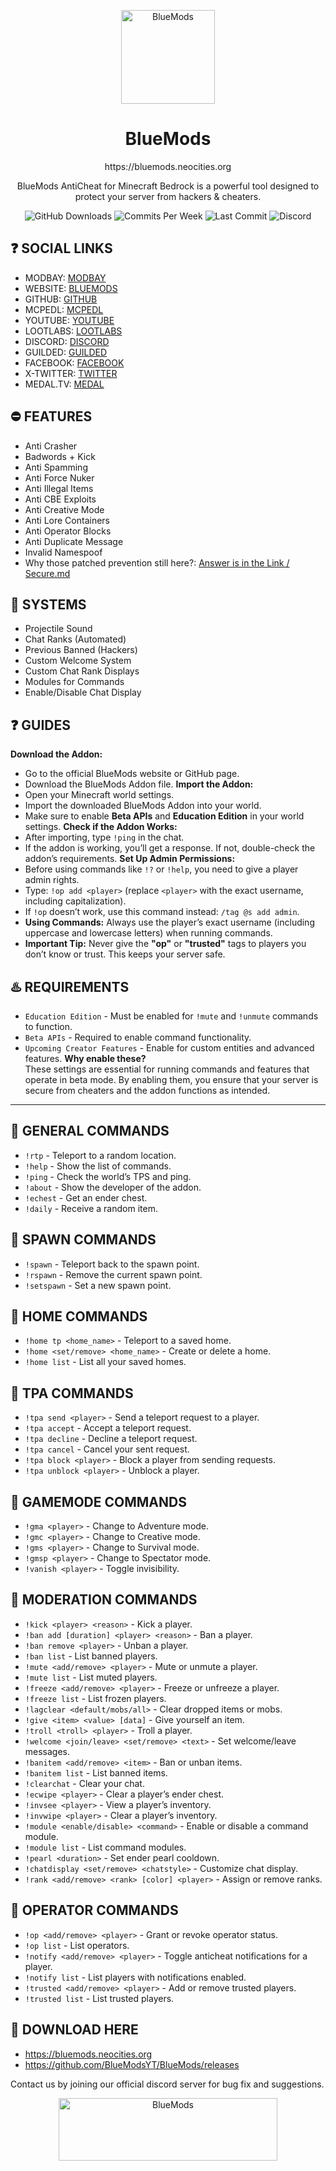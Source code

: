 <p align="center"><img src="https://bluemods.neocities.org/p/ic_blue.png" alt="BlueMods" width="150" height="150"></p>
<h1 align="center">BlueMods</h1>
<p align="center">https://bluemods.neocities.org</p>
<p align="center">BlueMods AntiCheat for Minecraft Bedrock is a powerful tool designed to protect your server from hackers & cheaters.</p>
<p align="center">
        <img src="https://img.shields.io/github/downloads/BlueModsYT/BlueMods/total?style=for-the-badge" alt="GitHub Downloads">
        <img src="https://img.shields.io/github/commit-activity/m/BlueModsYT/BlueMods?style=for-the-badge" alt="Commits Per Week">
        <img src="https://img.shields.io/github/last-commit/BlueModsYT/BlueMods?style=for-the-badge" alt="Last Commit">
        <img src="https://img.shields.io/discord/913049851531522078?style=for-the-badge&label=Discord&color=0000ff&link=https%3A%2F%2Fdiscord.gg%2Fbluemods-anticheat-913049851531522078" alt="Discord">
</p>

## **❓ SOCIAL LINKS**
- MODBAY: [MODBAY](<https://modbay.org/user/BlueMods/>)
- WEBSITE: [BLUEMODS](<https://bluemods.neocities.org>)  
- GITHUB: [GITHUB](<https://github.com/BlueModsYT/BlueMods-AntiCheat/releases>)  
- MCPEDL: [MCPEDL](<https://mcpedl.com/bluemods>)  
- YOUTUBE: [YOUTUBE](<https://youtube.com/@BlueModsYT>)
- LOOTLABS: [LOOTLABS](<https://loot-link.com/s?c7f23bb4>)
- DISCORD: [DISCORD](<https://discord.gg/ppPT3MvgCk>)
- GUILDED: [GUILDED](<https://guilded.gg/u/ShadowBladeYT123>)
- FACEBOOK: [FACEBOOK](<https://facebook.com/profile.php?id=61566407283474>)
- X-TWITTER: [TWITTER](<https://x.com/BlueModsYT>)
- MEDAL.TV: [MEDAL](<https://medal.tv/u/BlueMods>)

## **⛔ FEATURES**
- Anti Crasher
- Badwords + Kick
- Anti Spamming
- Anti Force Nuker
- Anti Illegal Items
- Anti CBE Exploits
- Anti Creative Mode
- Anti Lore Containers
- Anti Operator Blocks
- Anti Duplicate Message
- Invalid Namespoof
- Why those patched prevention still here?: [Answer is in the Link / Secure.md](https://github.com/BlueModsYT/BlueMods/blob/main/SECURE.md)

## **📡 SYSTEMS**
- Projectile Sound
- Chat Ranks (Automated)
- Previous Banned (Hackers)
- Custom Welcome System
- Custom Chat Rank Displays
- Modules for Commands
- Enable/Disable Chat Display

## **❓ GUIDES**
**Download the Addon:**
- Go to the official BlueMods website or GitHub page.
- Download the BlueMods Addon file.
**Import the Addon:**
- Open your Minecraft world settings.
- Import the downloaded BlueMods Addon into your world.
- Make sure to enable **Beta APIs** and **Education Edition** in your world settings.
**Check if the Addon Works:**
- After importing, type `!ping` in the chat.
- If the addon is working, you’ll get a response. If not, double-check the addon’s requirements.
**Set Up Admin Permissions:**
- Before using commands like `!?` or `!help`, you need to give a player admin rights.
- Type: `!op add <player>` (replace `<player>` with the exact username, including capitalization).
- If `!op` doesn’t work, use this command instead: `/tag @s add admin`.
- **Using Commands:** Always use the player’s exact username (including uppercase and lowercase letters) when running commands.
- **Important Tip:** Never give the **"op"** or **"trusted"** tags to players you don’t know or trust. This keeps your server safe.

## **♨️ REQUIREMENTS**
- `Education Edition` - Must be enabled for `!mute` and `!unmute` commands to function.
- `Beta APIs` - Required to enable command functionality.
- `Upcoming Creator Features` - Enable for custom entities and advanced features.
**Why enable these?**  
These settings are essential for running commands and features that operate in beta mode. By enabling them, you ensure that your server is secure from cheaters and the addon functions as intended.

---

## **🛑 GENERAL COMMANDS**
- `!rtp` - Teleport to a random location.
- `!help` - Show the list of commands.
- `!ping` - Check the world’s TPS and ping.
- `!about` - Show the developer of the addon.
- `!echest` - Get an ender chest.
- `!daily` - Receive a random item.

## **🛑 SPAWN COMMANDS**
- `!spawn` - Teleport back to the spawn point.
- `!rspawn` - Remove the current spawn point.
- `!setspawn` - Set a new spawn point.

## **🛑 HOME COMMANDS**
- `!home tp <home_name>` - Teleport to a saved home.
- `!home <set/remove> <home_name>` - Create or delete a home.
- `!home list` - List all your saved homes.

## **🛑 TPA COMMANDS**
- `!tpa send <player>` - Send a teleport request to a player.
- `!tpa accept` - Accept a teleport request.
- `!tpa decline` - Decline a teleport request.
- `!tpa cancel` - Cancel your sent request.
- `!tpa block <player>` - Block a player from sending requests.
- `!tpa unblock <player>` - Unblock a player.

## **🛑 GAMEMODE COMMANDS**
- `!gma <player>` - Change to Adventure mode.
- `!gmc <player>` - Change to Creative mode.
- `!gms <player>` - Change to Survival mode.
- `!gmsp <player>` - Change to Spectator mode.
- `!vanish <player>` - Toggle invisibility.

## **🛑 MODERATION COMMANDS**
- `!kick <player> <reason>` - Kick a player.
- `!ban add [duration] <player> <reason>` - Ban a player.
- `!ban remove <player>` - Unban a player.
- `!ban list` - List banned players.
- `!mute <add/remove> <player>` - Mute or unmute a player.
- `!mute list` - List muted players.
- `!freeze <add/remove> <player>` - Freeze or unfreeze a player.
- `!freeze list` - List frozen players.
- `!lagclear <default/mobs/all>` - Clear dropped items or mobs.
- `!give <item> <value> [data]` - Give yourself an item.
- `!troll <troll> <player>` - Troll a player.
- `!welcome <join/leave> <set/remove> <text>` - Set welcome/leave messages.
- `!banitem <add/remove> <item>` - Ban or unban items.
- `!banitem list` - List banned items.
- `!clearchat` - Clear your chat.
- `!ecwipe <player>` - Clear a player’s ender chest.
- `!invsee <player>` - View a player’s inventory.
- `!invwipe <player>` - Clear a player’s inventory.
- `!module <enable/disable> <command>` - Enable or disable a command module.
- `!module list` - List command modules.
- `!pearl <duration>` - Set ender pearl cooldown.
- `!chatdisplay <set/remove> <chatstyle>` - Customize chat display.
- `!rank <add/remove> <rank> [color] <player>` - Assign or remove ranks.

## **🛑 OPERATOR COMMANDS**
- `!op <add/remove> <player>` - Grant or revoke operator status.
- `!op list` - List operators.
- `!notify <add/remove> <player>` - Toggle anticheat notifications for a player.
- `!notify list` - List players with notifications enabled.
- `!trusted <add/remove> <player>` - Add or remove trusted players.
- `!trusted list` - List trusted players.

## **📣 DOWNLOAD HERE**
- https://bluemods.neocities.org
- https://github.com/BlueModsYT/BlueMods/releases

Contact us by joining our official discord server for bug fix and suggestions.
<p align="center"><img src="https://github.com/user-attachments/assets/da292086-bee4-4210-9b91-5ad6c451a052" alt="BlueMods" width="350" height="100"></p>

